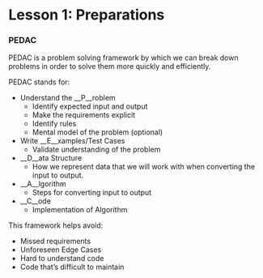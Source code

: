 # Lesson 1: Preparations

### PEDAC
PEDAC is a problem solving framework by which we can break down problems in order to solve them more quickly and efficiently. 

PEDAC stands for: 
- Understand the __P__roblem
  - Identify expected input and output
  - Make the requirements explicit
  - Identify rules
  - Mental model of the problem (optional)
- Write __E__xamples/Test Cases
  - Validate understanding of the problem
- __D__ata Structure
  - How we represent data that we will work with when converting the input to output.
- __A__lgorithm
  - Steps for converting input to output
- __C__ode 
  - Implementation of Algorithm

This framework helps avoid:
  - Missed requirements
  - Unforeseen Edge Cases
  - Hard to understand code
  - Code that’s difficult to maintain